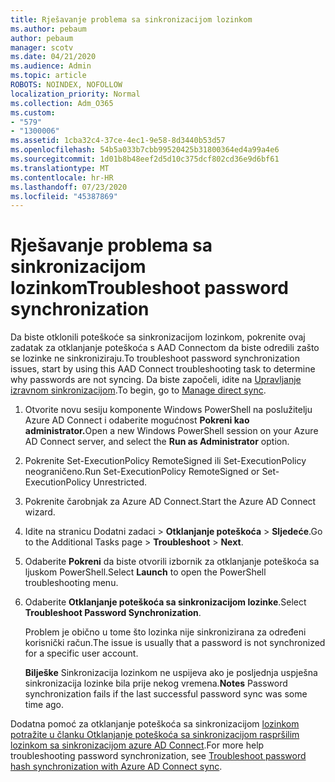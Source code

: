 ```yaml
---
title: Rješavanje problema sa sinkronizacijom lozinkom
ms.author: pebaum
author: pebaum
manager: scotv
ms.date: 04/21/2020
ms.audience: Admin
ms.topic: article
ROBOTS: NOINDEX, NOFOLLOW
localization_priority: Normal
ms.collection: Adm_O365
ms.custom:
- "579"
- "1300006"
ms.assetid: 1cba32c4-37ce-4ec1-9e58-8d3440b53d57
ms.openlocfilehash: 54b5a033b7cbb99520425b31800364ed4a99a4e6
ms.sourcegitcommit: 1d01b8b48eef2d5d10c375dcf802cd36e9d6bf61
ms.translationtype: MT
ms.contentlocale: hr-HR
ms.lasthandoff: 07/23/2020
ms.locfileid: "45387869"
---
```

# <a name="troubleshoot-password-synchronization"></a><span data-ttu-id="c15e7-102">Rješavanje problema sa sinkronizacijom lozinkom</span><span class="sxs-lookup"><span data-stu-id="c15e7-102">Troubleshoot password synchronization</span></span>

<span data-ttu-id="c15e7-103">Da biste otklonili poteškoće sa sinkronizacijom lozinkom, pokrenite ovaj zadatak za otklanjanje poteškoća s AAD Connectom da biste odredili zašto se lozinke ne sinkroniziraju.</span><span class="sxs-lookup"><span data-stu-id="c15e7-103">To troubleshoot password synchronization issues, start by using this AAD Connect troubleshooting task to determine why passwords are not syncing.</span></span> <span data-ttu-id="c15e7-104">Da biste započeli, idite na [Upravljanje izravnom sinkronizacijom](https://admin.microsoft.com/AdminPortal/Home#/dirsyncmanagement).</span><span class="sxs-lookup"><span data-stu-id="c15e7-104">To begin, go to [Manage direct sync](https://admin.microsoft.com/AdminPortal/Home#/dirsyncmanagement).</span></span>  

1. <span data-ttu-id="c15e7-105">Otvorite novu sesiju komponente Windows PowerShell na poslužitelju Azure AD Connect i odaberite mogućnost **Pokreni kao administrator.**</span><span class="sxs-lookup"><span data-stu-id="c15e7-105">Open a new Windows PowerShell session on your Azure AD Connect server, and select the **Run as Administrator** option.</span></span>

2. <span data-ttu-id="c15e7-106">Pokrenite Set-ExecutionPolicy RemoteSigned ili Set-ExecutionPolicy neograničeno.</span><span class="sxs-lookup"><span data-stu-id="c15e7-106">Run Set-ExecutionPolicy RemoteSigned or Set-ExecutionPolicy Unrestricted.</span></span>

3. <span data-ttu-id="c15e7-107">Pokrenite čarobnjak za Azure AD Connect.</span><span class="sxs-lookup"><span data-stu-id="c15e7-107">Start the Azure AD Connect wizard.</span></span>

4. <span data-ttu-id="c15e7-108">Idite na stranicu Dodatni zadaci > **Otklanjanje poteškoća**  >  **Sljedeće**.</span><span class="sxs-lookup"><span data-stu-id="c15e7-108">Go to the Additional Tasks page > **Troubleshoot** > **Next**.</span></span>

5. <span data-ttu-id="c15e7-109">Odaberite **Pokreni** da biste otvorili izbornik za otklanjanje poteškoća sa ljuskom PowerShell.</span><span class="sxs-lookup"><span data-stu-id="c15e7-109">Select **Launch** to open the PowerShell troubleshooting menu.</span></span>

6. <span data-ttu-id="c15e7-110">Odaberite **Otklanjanje poteškoća sa sinkronizacijom lozinke**.</span><span class="sxs-lookup"><span data-stu-id="c15e7-110">Select **Troubleshoot Password Synchronization**.</span></span>

    <span data-ttu-id="c15e7-111">Problem je obično u tome što lozinka nije sinkronizirana za određeni korisnički račun.</span><span class="sxs-lookup"><span data-stu-id="c15e7-111">The issue is usually that a password is not synchronized for a specific user account.</span></span>

    <span data-ttu-id="c15e7-112">**Bilješke** Sinkronizacija lozinkom ne uspijeva ako je posljednja uspješna sinkronizacija lozinke bila prije nekog vremena.</span><span class="sxs-lookup"><span data-stu-id="c15e7-112">**Notes** Password synchronization fails if the last successful password sync was some time ago.</span></span>

<span data-ttu-id="c15e7-113">Dodatna pomoć za otklanjanje poteškoća sa sinkronizacijom [lozinkom potražite u članku Otklanjanje poteškoća sa sinkronizacijom raspršilim lozinkom sa sinkronizacijom azure AD Connect](https://docs.microsoft.com/azure/active-directory/hybrid/tshoot-connect-password-hash-synchronization).</span><span class="sxs-lookup"><span data-stu-id="c15e7-113">For more help troubleshooting password synchronization, see [Troubleshoot password hash synchronization with Azure AD Connect sync](https://docs.microsoft.com/azure/active-directory/hybrid/tshoot-connect-password-hash-synchronization).</span></span>